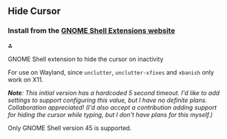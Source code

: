 ## Hide Cursor

### Install from the [GNOME Shell Extensions website](https://extensions.gnome.org/extension/6727/hide-cursor/)

<b>⁂</b>

GNOME Shell extension to hide the cursor on inactivity

For use on Wayland, since `unclutter`, `unclutter-xfixes` and `xbanish` only work on X11.

_**Note**: This initial version has a hardcoded 5 second timeout. I'd like to add settings to support configuring this value, but I have no definite plans. Collaboration appreciated! (I'd also accept a contribution adding support for hiding the cursor while typing, but I don't have plans for this myself.)_

Only GNOME Shell version 45 is supported.
